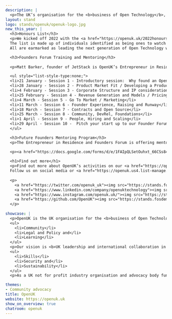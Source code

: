 ```yaml
---
description: | 
  <p>The UK’s organisation for the <b>business of Open Technology</b>, being <b>open source software, open hardware and open data</b>. OpenUK is led by CEO Amanda Brock with a pro bono Board, Leadership team, Ambassadors and various work groups and committees.</p>
layout: stand
logo: stands/openuk/openuk-logo.jpg
new_this_year: | 
  <h3>Honours List</h3>
  <p>We kicked off 2022 with the <a href="https://openuk.uk/2022honourslist/">OpenUK New Year’s Honours List</a>celebrating future generations of Open Technologists. 
  The list is made up of individuals identified as being ones to watch in the UK in Open Source Software, Open Hardware and Open Data. 
  All are earmarked as leading the next generation of Open Technology whether through social media, their jobs, community contributions, policy or in education.</p>

  <h3>Founders Forum Training and Mentoring</h3>
  
  <p>Matt Barker, founder of JetStack is OpenUK’s Entrepreneur in Residence leading our Founders Forum. As a result of their <a href="https://openuk.uk/wp-content/uploads/2021/11/founders_forum_report.pdf">initial findings</a>, OpenUK Founders Forum Training Program has been set up for anyone developing skills in open technology and business. 10 weekly sessions taking place digitally on Fridays at noon led by the Founders Forum and Legal Group, people with experience at the coal face of Open Tech. Whilst the sessions have started, it’s <a href="https://openuk.uk/foundersforum/">not too late to get involved</a> and you can <a href="https://openuk.uk/foundersforum/#ffvideos">watch videos of past sessions</a>.</p>

  <ul style="list-style-type:none;">
  <li>21 January - Session 1 - Introductory session:  Why found an Open Source Business?  [Recording available here]</li>
  <li>28 January - Session 2 - Product Market Fit / Developing a Product</li>
  <li>4 February - Session 3 - Corporate Structure and IP considerations for Open Tech businesses, Open Source Licensing</li>
  <li>25 February - Session 4 - Revenue Generation and Models / Pricing and Packaging</li>
  <li>4 March - Session 5 - Go To Market / Marketing</li>
  <li>11 March - Session 6 - Founder Experience, Raising and Runway</li>
  <li>18 March - Session 7 - Contracts and Open Source</li>
  <li>25 March - Session 8 - Community, DevRel, Foundations</li>
  <li>1 April - Session 9 - People, Hiring and Scaling</li>
  <li>29 April - Session 10 -  Pitch your start up to our Founder Forum Founders</li>
  </ul>

  <h3>Future Founders Mentoring Program</h3>
  <p>The Entrepreneur in Residence and Founders Forum is offering mentoring to a small group of UK based individuals. Interested Founders or potential Founders will be selected from applications received with mentees matched with our team for one to one mentoring sessions and to offer support for the evolution of an ever stronger UK Open Technology business ecosystem.</p>

  <p><a href="https://docs.google.com/forms/d/e/1FAIpQLSetOuhxt_66CSs84WsW989BuCShKZp0vYzED8Q3mYjhZcqbyA/viewform">Apply here for mentoring</a></p>
  
  <h1>Find out more</h1>
  <p>Find out more about OpenUK’s activities on our <a href="https://openuk.uk">web site</a> and in our press.
  Follow us on social media or <a href="https://openuk.us4.list-manage.com/subscribe?u=9d6308e45152bb731122903de&id=34b8a50cce">join our newsletter</a> for updates.</p>
  
  <p>
    <a href="https://twitter.com/openuk_uk"><img src="https://stands.fosdem.org/stands/openuk/Twitter.png"></a> 
    <a href="https://www.linkedin.com/company/openuktechnology"><img src="https://stands.fosdem.org/stands/openuk/LinkedIn.png"></a> 
    <a href="https://www.instagram.com/openuk.uk/"><img src="https://stands.fosdem.org/stands/openuk/Insta.png"></a> 
    <a href="https://github.com/OpenUK"><img src="https://stands.fosdem.org/stands/openuk/GitHub.png"></a>
  </p>
  
showcase: |
  <p>OpenUK is the UK organisation for the <b>business of Open Technology</b> delivering our activities through 3 pillars:</p>
  <ul>
    <li>Community</li>
    <li>Legal and Policy and</li>
    <li>Learning</li>
  </ul>
  <p>Our vision is <b>UK leadership and international collaboration in Open Technology</b> and our 2022 focus will be on:</p>
  <ul>
    <li>Skills</li>
    <li>Security and</li>
    <li>Sustainability</li>
  </ul>
  <p>As a UK not for profit industry organisation and advocacy body funded by partner donation and sponsorship. Join us as an <a href="https://openuk.uk/ambassadors/">Ambassador</a>, <a href="https://openuk.uk/become-a-supporter/">support us</a>, or participate in our activities for free. All are welcome.</p>

themes:
- Community advocacy
title: OpenUK
website: https://openuk.uk
show_on_overview: true
chatroom: openuk
---
```

